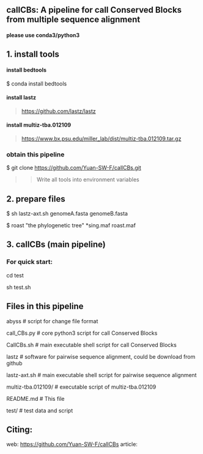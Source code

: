 ## callCBs: A pipeline for call Conserved Blocks from multiple sequence alignment
#### please use conda3/python3

## 1. install tools 
#### install bedtools
$ conda install bedtools

#### install lastz
> https://github.com/lastz/lastz

#### install multiz-tba.012109
> https://www.bx.psu.edu/miller_lab/dist/multiz-tba.012109.tar.gz

### obtain this pipeline
$ git clone https://github.com/Yuan-SW-F/callCBs.git

>> Write all tools into environment variables

## 2. prepare files
$ sh lastz-axt.sh genomeA.fasta  genomeB.fasta

$ roast "the phylogenetic tree" *sing.maf roast.maf

## 3. callCBs (main pipeline)
### For quick start:
cd test

sh test.sh

## Files in this pipeline
abyss                   # script for change file format

call_CBs.py             # core python3 script for call Conserved Blocks

CallCBs.sh              # main executable shell script for call Conserved Blocks

lastz                   # software for pairwise sequence alignment, could be download from github

lastz-axt.sh            # main executable shell script for pairwise sequence alignment

multiz-tba.012109/      # executable script of multiz-tba.012109

README.md               # This file

test/                   # test data and script
## Citing:
web: https://github.com/Yuan-SW-F/callCBs
article: 
